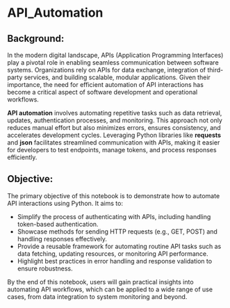 # API_Automation

## Background:
In the modern digital landscape, APIs (Application Programming Interfaces) play a pivotal role in enabling seamless communication between software systems. Organizations rely on APIs for data exchange, integration of third-party services, and building scalable, modular applications. Given their importance, the need for efficient automation of API interactions has become a critical aspect of software development and operational workflows.

**API automation** involves automating repetitive tasks such as data retrieval, updates, authentication processes, and monitoring. This approach not only reduces manual effort but also minimizes errors, ensures consistency, and accelerates development cycles. Leveraging Python libraries like **requests** and **json** facilitates streamlined communication with APIs, making it easier for developers to test endpoints, manage tokens, and process responses efficiently.

## Objective:
The primary objective of this notebook is to demonstrate how to automate API interactions using Python. It aims to:
* Simplify the process of authenticating with APIs, including handling token-based authentication.
* Showcase methods for sending HTTP requests (e.g., GET, POST) and handling responses effectively.
* Provide a reusable framework for automating routine API tasks such as data fetching, updating resources, or monitoring API performance.
* Highlight best practices in error handling and response validation to ensure robustness.

By the end of this notebook, users will gain practical insights into automating API workflows, which can be applied to a wide range of use cases, from data integration to system monitoring and beyond.  
